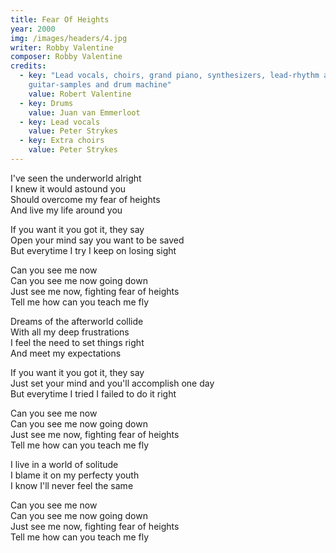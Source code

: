 ```yaml
---
title: Fear Of Heights
year: 2000
img: /images/headers/4.jpg
writer: Robby Valentine
composer: Robby Valentine
credits:
  - key: "Lead vocals, choirs, grand piano, synthesizers, lead-rhythm and acoustic guitars, bass 
    guitar-samples and drum machine"
    value: Robert Valentine
  - key: Drums
    value: Juan van Emmerloot
  - key: Lead vocals
    value: Peter Strykes
  - key: Extra choirs
    value: Peter Strykes    
---
```


<p>I've seen the underworld alright<br />
I knew it would astound you<br />
Should overcome my fear of heights<br />
And live my life around you</p>

<p>If you want it you got it, they say<br />
Open your mind say you want to be saved<br />
But everytime I try I keep on losing sight</p>

<p>Can you see me now<br />
Can you see me now going down<br />
Just see me now, fighting fear of heights<br />
Tell me how can you teach me fly</p>

<p>Dreams of the afterworld collide<br />
With all my deep frustrations<br />
I feel the need to set things right<br />
And meet my expectations</p>

<p>If you want it you got it, they say<br />
Just set your mind and you'll accomplish one day<br />
But everytime I tried I failed to do it right</p>

<p>Can you see me now<br />
Can you see me now going down<br />
Just see me now, fighting fear of heights<br />
Tell me how can you teach me fly</p>

<p>I live in a world of solitude<br />
I blame it on my perfecty youth<br />
I know I'll never feel the same</p>

<p>Can you see me now<br />
Can you see me now going down<br />
Just see me now, fighting fear of heights<br />
Tell me how can you teach me fly</p>